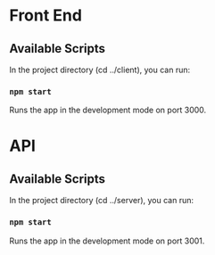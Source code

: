 # Front End

## Available Scripts

In the project directory (cd ../client), you can run:

### `npm start`

Runs the app in the development mode on port 3000.<br />

# API

## Available Scripts

In the project directory (cd ../server), you can run:

### `npm start`

Runs the app in the development mode on port 3001.<br />